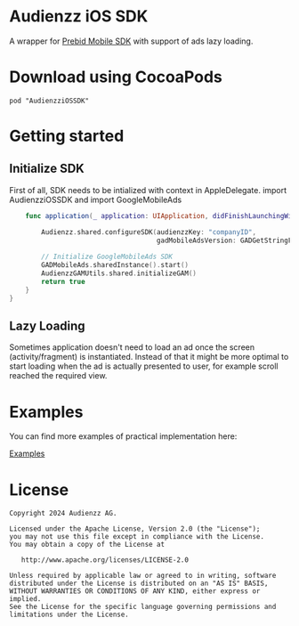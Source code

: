 Audienzz iOS SDK
========

A wrapper for [Prebid Mobile SDK](https://github.com/prebid/prebid-mobile-ios) with support of
ads lazy loading.

Download using CocoaPods
========

```
pod "AudienzziOSSDK"

```

Getting started
=======

Initialize SDK
-------
First of all, SDK needs to be intialized with context in AppleDelegate.
import AudienzziOSSDK and import GoogleMobileAds

```swift
    func application(_ application: UIApplication, didFinishLaunchingWithOptions launchOptions: [UIApplication.LaunchOptionsKey: Any]?) -> Bool {

        Audienzz.shared.configureSDK(audienzzKey: "companyID",
                                     gadMobileAdsVersion: GADGetStringFromVersionNumber(GADMobileAds.sharedInstance().versionNumber))
        
        // Initialize GoogleMobileAds SDK
        GADMobileAds.sharedInstance().start()
        AudienzzGAMUtils.shared.initializeGAM()
        return true
    }
}
```

Lazy Loading
-------
Sometimes application doesn't need to load an ad once the screen (activity/fragment)
is instantiated. Instead of that it might be more optimal to start loading when the ad is actually
presented to user, for example scroll reached the required view.

Examples
========

You can find more examples of practical implementation here:

[Examples](Examples/DemoSwiftApp)

License
========

    Copyright 2024 Audienzz AG.
    
    Licensed under the Apache License, Version 2.0 (the "License");
    you may not use this file except in compliance with the License.
    You may obtain a copy of the License at
    
       http://www.apache.org/licenses/LICENSE-2.0
    
    Unless required by applicable law or agreed to in writing, software
    distributed under the License is distributed on an "AS IS" BASIS,
    WITHOUT WARRANTIES OR CONDITIONS OF ANY KIND, either express or implied.
    See the License for the specific language governing permissions and
    limitations under the License.
